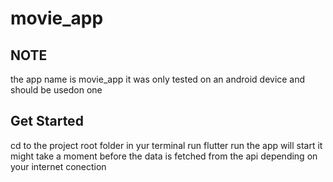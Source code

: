 # movie_app

## NOTE
the app name is movie_app it was only tested on an android device 
and should be usedon one 

## Get Started
cd to the project root folder 
in yur terminal run flutter run
the app will start 
it might take a moment before 
the data is fetched from the api 
depending on your internet conection
